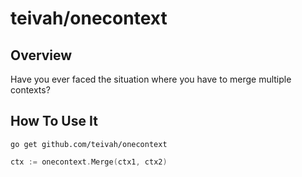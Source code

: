 # teivah/onecontext

## Overview

Have you ever faced the situation where you have to merge multiple contexts?



## How To Use It

`go get github.com/teivah/onecontext`

```go
ctx := onecontext.Merge(ctx1, ctx2)
```